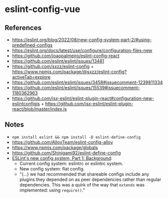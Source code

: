 # eslint-config-vue

## References

- https://eslint.org/blog/2022/08/new-config-system-part-2/#using-predefined-configs
- https://eslint.org/docs/latest/use/configure/configuration-files-new
- https://github.com/joaopalmeiro/eslint-config-react
- https://github.com/eslint/eslint/issues/13481
- https://github.com/sxzz/eslint-config + https://www.npmjs.com/package/@sxzz/eslint-config?activeTab=explore
- https://github.com/eslint/eslint/issues/3458#issuecomment-1239811334
- https://github.com/eslint/eslint/issues/15539#issuecomment-1180362963
- https://github.com/jsx-eslint/eslint-plugin-react#configuration-new-eslintconfigjs + https://github.com/jsx-eslint/eslint-plugin-react/blob/master/index.js

## Notes

- `npm install eslint && npm install -D eslint-define-config`
- https://github.com/AlloyTeam/eslint-config-alloy
- https://www.npmjs.com/package/globals
- https://github.com/Shinigami92/eslint-define-config
- [ESLint's new config system, Part 1: Background](https://eslint.org/blog/2022/08/new-config-system-part-1/):
  - Current config system: eslintrc or eslintrc system.
  - New config system: flat config.
  - "(...) we had recommended that shareable configs include any plugins they depended on as peer dependencies rather than regular dependencies. This was a quirk of the way that `extends` was implemented: using `require()`."
